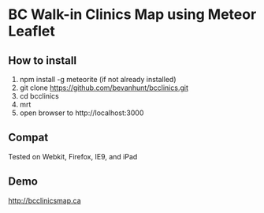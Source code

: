 # BC Walk-in Clinics Map using Meteor Leaflet

## How to install 
1. npm install -g meteorite (if not already installed)
2. git clone https://github.com/bevanhunt/bcclinics.git
3. cd bcclinics
4. mrt
5. open browser to http://localhost:3000

## Compat
Tested on Webkit, Firefox, IE9, and iPad

## Demo
http://bcclinicsmap.ca